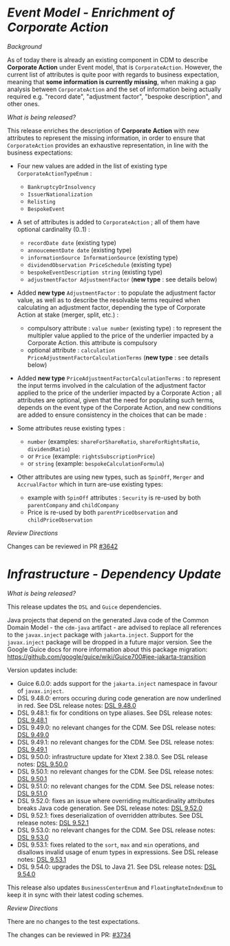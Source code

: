 # _Event Model - Enrichment of Corporate Action_

_Background_

As of today there is already an existing component in CDM to describe **Corporate Action** under Event model, that is `CorporateAction`.
However, the current list of attributes is quite poor with regards to business expectation, meaning that **some information is currently missing**, when making a gap analysis between `CorporateAction` and the set of information being actually required e.g. "record date", "adjustment factor", "bespoke description", and other ones.

_What is being released?_

This release enriches the description of **Corporate Action** with new attributes to represent the missing information, in order to ensure that `CorporateAction` provides an exhaustive representation, in line with the business expectations:

- Four new values are added in the list of existing type `CorporateActionTypeEnum` :

    - `BankruptcyOrInsolvency`
    - `IssuerNationalization`
    - `Relisting`
    - `BespokeEvent`

- A set of attributes is added to `CorporateAction` ; all of them have optional cardinality (0..1) :

    - `recordDate date` (existing type)
    - `annoucementDate date` (existing type)
    - `informationSource InformationSource` (existing type)
    - `dividendObservation PriceSchedule` (existing type)
    - `bespokeEventDescription string` (existing type)
    - `adjustmentFactor AdjustmentFactor` (**new type** : see details below)

- Added **new type** `AdjustmentFactor` : to populate the adjustment factor value, as well as to describe the resolvable terms required when calculating an adjustment factor, depending the type of Corporate Action at stake (merger, split, etc.) :

    - compulsory attribute : `value number`  (existing type) : to represent the multipler value applied to the price of the underlier impacted by a Corporate Action. this attribute is compulsory
    - optional attribute : `calculation` `PriceAdjustmentFactorCalculationTerms` (**new type** : see details below)

- Added **new type** `PriceAdjustmentFactorCalculationTerms` : to represent the input terms involved in the calculation of the adjustment factor applied to the price of the underlier impacted by a Corporate Action ; all attributes are optional, given that the need for populating such terms, depends on the event type of the Corporate Action, and new conditions are added to ensure consistency in the choices that can be made :

- Some attributes reuse existing types :
    - `number` (examples: `shareForShareRatio`, `shareForRightsRatio`, `dividendRatio`)
    - or `Price` (example: `rightsSubscriptionPrice`)
    - or `string` (example: `bespokeCalculationFormula`)

- Other attributes are using new types, such as `SpinOff`, `Merger` and `AccrualFactor` which in turn are-use existing types:
    - example with `SpinOff` attributes : `Security` is re-used by both `parentCompany` and `childCompany`
    - Price is re-used by both `parentPriceObservation` and `childPriceObservation`

_Review Directions_

Changes can be reviewed in PR [#3642](https://github.com/finos/common-domain-model/pull/3642)

# _Infrastructure - Dependency Update_

_What is being released?_

This release updates the `DSL` and `Guice` dependencies.

Java projects that depend on the generated Java code of the Common Domain Model - the `cdm-java` artifact - are advised to replace all references to the `javax.inject` package with `jakarta.inject`. Support for the `javax.inject` package will be dropped in a future major version. See the Google Guice docs for more information about this package migration: https://github.com/google/guice/wiki/Guice700#jee-jakarta-transition

Version updates include:
- Guice 6.0.0: adds support for the `jakarta.inject` namespace in favour of `javax.inject`.
- DSL 9.48.0: errors occuring during code generation are now underlined in red. See DSL release notes: [DSL 9.48.0](https://github.com/finos/rune-dsl/releases/tag/9.48.0)
- DSL 9.48.1: fix for conditions on type aliases. See DSL release notes: [DSL 9.48.1](https://github.com/finos/rune-dsl/releases/tag/9.48.1)
- DSL 9.49.0: no relevant changes for the CDM. See DSL release notes: [DSL 9.49.0](https://github.com/finos/rune-dsl/releases/tag/9.49.0)
- DSL 9.49.1: no relevant changes for the CDM. See DSL release notes: [DSL 9.49.1](https://github.com/finos/rune-dsl/releases/tag/9.49.1)
- DSL 9.50.0: infrastructure update for Xtext 2.38.0. See DSL release notes: [DSL 9.50.0](https://github.com/finos/rune-dsl/releases/tag/9.50.0)
- DSL 9.50.1: no relevant changes for the CDM. See DSL release notes: [DSL 9.50.1](https://github.com/finos/rune-dsl/releases/tag/9.50.1)
- DSL 9.51.0: no relevant changes for the CDM. See DSL release notes: [DSL 9.51.0](https://github.com/finos/rune-dsl/releases/tag/9.51.0)
- DSL 9.52.0: fixes an issue where overriding multicardinality attributes breaks Java code generation. See DSL release notes: [DSL 9.52.0](https://github.com/finos/rune-dsl/releases/tag/9.52.0)
- DSL 9.52.1: fixes deserialization of overridden attributes. See DSL release notes: [DSL 9.52.1](https://github.com/finos/rune-dsl/releases/tag/9.52.1)
- DSL 9.53.0: no relevant changes for the CDM. See DSL release notes: [DSL 9.53.0](https://github.com/finos/rune-dsl/releases/tag/9.53.0)
- DSL 9.53.1: fixes related to the `sort`, `max` and `min` operations, and disallows invalid usage of enum types in expressions. See DSL release notes: [DSL 9.53.1](https://github.com/finos/rune-dsl/releases/tag/9.53.1)
- DSL 9.54.0: upgrades the DSL to Java 21. See DSL release notes: [DSL 9.54.0](https://github.com/finos/rune-dsl/releases/tag/9.54.0)

This release also updates `BusinessCenterEnum` and `FloatingRateIndexEnum` to keep it in sync with their latest coding schemes.

_Review Directions_

There are no changes to the test expectations.

The changes can be reviewed in PR: [#3734](https://github.com/finos/common-domain-model/pull/3734) 
